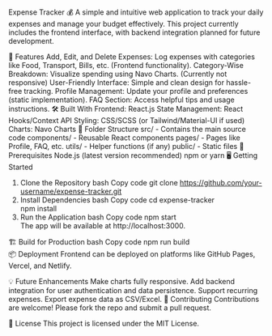 Expense Tracker 💰
A simple and intuitive web application to track your daily expenses and manage your budget effectively. This project currently includes the frontend interface, with backend integration planned for future development.

🚀 Features
Add, Edit, and Delete Expenses: Log expenses with categories like Food, Transport, Bills, etc. (Frontend functionality).
Category-Wise Breakdown: Visualize spending using Navo Charts. (Currently not responsive)
User-Friendly Interface: Simple and clean design for hassle-free tracking.
Profile Management: Update your profile and preferences (static implementation).
FAQ Section: Access helpful tips and usage instructions.
🛠️ Built With
Frontend: React.js
State Management: React Hooks/Context API
Styling: CSS/SCSS (or Tailwind/Material-UI if used)
Charts: Navo Charts
📂 Folder Structure
src/ - Contains the main source code
components/ - Reusable React components
pages/ - Pages like Profile, FAQ, etc.
utils/ - Helper functions (if any)
public/ - Static files
🚧 Prerequisites
Node.js (latest version recommended)
npm or yarn
🖥️ Getting Started
1. Clone the Repository
bash
Copy code
git clone https://github.com/your-username/expense-tracker.git  
2. Install Dependencies
bash
Copy code
cd expense-tracker  
npm install  
3. Run the Application
bash
Copy code
npm start  
The app will be available at http://localhost:3000.

🏗️ Build for Production
bash
Copy code
npm run build  
📦 Deployment
Frontend can be deployed on platforms like GitHub Pages, Vercel, and Netlify.

💡 Future Enhancements
Make charts fully responsive.
Add backend integration for user authentication and data persistence.
Support recurring expenses.
Export expense data as CSV/Excel.
🤝 Contributing
Contributions are welcome! Please fork the repo and submit a pull request.

📄 License
This project is licensed under the MIT License.
